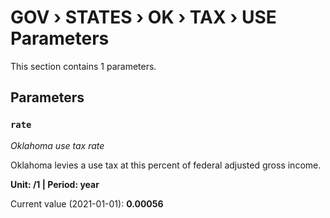# GOV › STATES › OK › TAX › USE Parameters

This section contains 1 parameters.

## Parameters

### `rate`
*Oklahoma use tax rate*

Oklahoma levies a use tax at this percent of federal adjusted gross income.

**Unit: /1 | Period: year**

Current value (2021-01-01): **0.00056**

